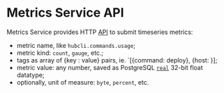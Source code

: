 # Metrics Service API

Metrics Service provides HTTP [API] to submit timeseries metrics:

- metric name, like `hubcli.commands.usage`;
- metric kind: `count`, `gauge`, etc.;
- tags as array of {key : value} pairs, ie. `[{command: deploy}, {host: <uuid>}];
- metric value: any number, saved as PostgreSQL [`real`](https://www.postgresql.org/docs/11/datatype-numeric.html#DATATYPE-FLOAT) 32-bit float datatype;
- optionally, unit of measure: `byte`, `percent`, etc.

[API]: https://agilestacks.github.io/metrics-service/API.html
